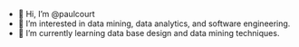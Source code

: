 - 👋 Hi, I’m @paulcourt
- 👀 I’m interested in data mining, data analytics, and software engineering.
- 🌱 I’m currently learning data base design and data mining techniques.


